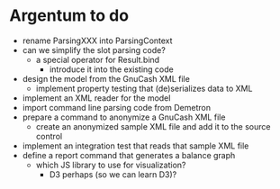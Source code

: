 # Argentum to do

- rename ParsingXXX into ParsingContext
- can we simplify the slot parsing code? 
    - a special operator for Result.bind
        - introduce it into the existing code
- design the model from the GnuCash XML file
    - implement property testing that (de)serializes data to XML
- implement an XML reader for the model
- import command line parsing code from Demetron
- prepare a command to anonymize a GnuCash XML file
    - create an anonymized sample XML file and add it to the source control
- implement an integration test that reads that sample XML file
- define a report command that generates a balance graph
    - which JS library to use for visualization?
        - D3 perhaps (so we can learn D3)?